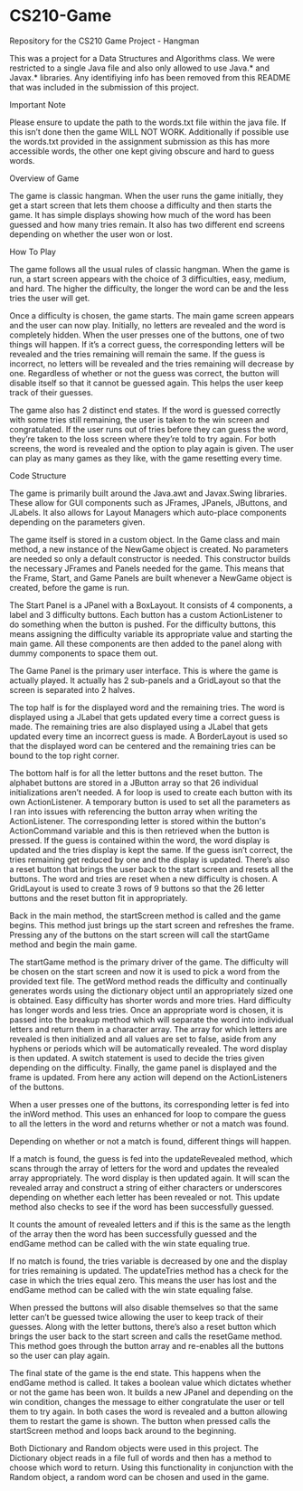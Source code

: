 # CS210-Game
Repository for the CS210 Game Project - Hangman

This was a project for a Data Structures and Algorithms class. We were restricted to a single Java file and also only allowed to use Java.* and Javax.* libraries. Any identifiying info has been removed from this README that was included in the submission of this project.


Important Note

Please ensure to update the path to the words.txt file within the java file. If this isn’t done then the game WILL NOT WORK. Additionally if possible use the words.txt provided in the assignment submission as this has more accessible words, the other one kept giving obscure and hard to guess words.


Overview of Game

The game is classic hangman. When the user runs the game initially, they get a start screen that lets them choose a difficulty and then starts the game. It has simple displays showing how much of the word has been guessed and how many tries remain. It also has two different end screens depending on whether the user won or lost.

How To Play

The game follows all the usual rules of classic hangman. When the game is run, a start screen appears with the choice of 3 difficulties, easy, medium, and hard. The higher the difficulty, the longer the word can be and the less tries the user will get. 

Once a difficulty is chosen, the game starts. The main game screen appears and the user can now play. Initially, no letters are revealed and the word is completely hidden. When the user presses one of the buttons, one of two things will happen. If it’s a correct guess, the corresponding letters will be revealed and the tries remaining will remain the same. If the guess is incorrect, no letters will be revealed and the tries remaining will decrease by one. Regardless of whether or not the guess was correct, the button will disable itself so that it cannot be guessed again. This helps the user keep track of their guesses. 

The game also has 2 distinct end states. If the word is guessed correctly with some tries still remaining, the user is taken to the win screen and congratulated. If the user runs out of tries before they can guess the word, they’re taken to the loss screen where they’re told to try again. For both screens, the word is revealed and the option to play again is given. The user can play as many games as they like, with the game resetting every time.

Code Structure

The game is primarily built around the Java.awt and Javax.Swing libraries. These allow for GUI components such as JFrames, JPanels, JButtons, and JLabels. It also allows for Layout Managers which auto-place components depending on the parameters given.

The game itself is stored in a custom object. In the Game class and main method, a new instance of the NewGame object is created. No parameters are needed so only a default constructor is needed. This constructor builds the necessary JFrames and Panels needed for the game. This means that the Frame, Start, and Game Panels are built whenever a NewGame object is created, before the game is run. 

The Start Panel is a JPanel with a BoxLayout. It consists of 4 components, a label and 3 difficulty buttons. Each button has a custom ActionListener to do something when the button is pushed. For the difficulty buttons, this means assigning the difficulty variable its appropriate value and starting the main game. All these components are then added to the panel along with dummy components to space them out.

The Game Panel is the primary user interface. This is where the game is actually played. It actually has 2 sub-panels and a GridLayout so that the screen is separated into 2 halves. 

The top half is for the displayed word and the remaining tries. The word is displayed using a JLabel that gets updated every time a correct guess is made. The remaining tries are also displayed using a JLabel that gets updated every time an incorrect guess is made. A BorderLayout is used so that the displayed word can be centered and the remaining tries can be bound to the top right corner.


The bottom half is for all the letter buttons and the reset button. The alphabet buttons are stored in a JButton array so that 26 individual initializations aren’t needed. A for loop is used to create each button with its own ActionListener. A temporary button is used to set all the parameters as I ran into issues with referencing the button array when writing the ActionListener. The corresponding letter is stored within the button's ActionCommand variable and this is then retrieved when the button is pressed. If the guess is contained within the word, the word display is updated and the tries display is kept the same. If the guess isn’t correct, the tries remaining get reduced by one and the display is updated. There’s also a reset button that brings the user back to the start screen and resets all the buttons. The word and tries are reset when a new difficulty is chosen. A GridLayout is used to create 3 rows of 9 buttons so that the 26 letter buttons and the reset button fit in appropriately.

Back in the main method, the startScreen method is called and the game begins. This method just brings up the start screen and refreshes the frame. Pressing any of the buttons on the start screen will call the startGame method and begin the main game.


The startGame method is the primary driver of the game. The difficulty will be chosen on the start screen and now it is used to pick a word from the provided text file. The getWord method reads the difficulty and continually generates words using the dictionary object until an appropriately sized one is obtained. Easy difficulty has shorter words and more tries. Hard difficulty has longer words and less tries. Once an appropriate word is chosen, it is passed into the breakup method which will separate the word into individual letters and return them in a character array. The array for which letters are revealed is then initialized and all values are set to false, aside from any hyphens or periods which will be automatically revealed. The word display is then updated. A switch statement is used to decide the tries given depending on the difficulty. Finally, the game panel is displayed and the frame is updated. From here any action will depend on the ActionListeners of the buttons.

When a user presses one of the buttons, its corresponding letter is fed into the inWord method. This uses an enhanced for loop to compare the guess to all the letters in the word and returns whether or not a match was found.

Depending on whether or not a match is found, different things will happen. 

If a match is found, the guess is fed into the updateRevealed method, which scans through the array of letters for the word and updates the revealed array appropriately. The word display is then updated again. It will scan the revealed array and construct a string of either characters or underscores depending on whether each letter has been revealed or not. This update method also checks to see if the word has been successfully guessed.   

It counts the amount of revealed letters and if this is the same as the length of the array then the word has been successfully guessed and the endGame method can be called with the win state equaling true. 

If no match is found, the tries variable is decreased by one and the display for tries remaining is updated. The updateTries method has a check for the case in which the tries equal zero. This means the user has lost and the endGame method can be called with the win state equaling false.

When pressed the buttons will also disable themselves so that the same letter can’t be guessed twice allowing the user to keep track of their guesses. Along with the letter buttons, there’s also a reset button which brings the user back to the start screen and calls the resetGame method. This method goes through the button array and re-enables all the buttons so the user can play again.

The final state of the game is the end state. This happens when the endGame method is called. It takes a boolean value which dictates whether or not the game has been won. It builds a new JPanel and depending on the win condition, changes the message to either congratulate the user or tell them to try again. In both cases the word is revealed and a button allowing them to restart the game is shown. The button when pressed calls the startScreen method and loops back around to the beginning. 



Both Dictionary and Random objects were used in this project. The Dictionary object reads in a file full of words and then has a method to choose which word to return. Using this functionality in conjunction with the Random object, a random word can be chosen and used in the game.
